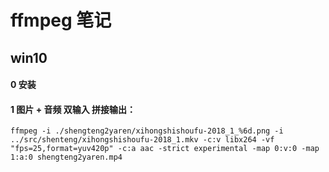 # ffmpeg 笔记
## win10
#### 0 安装
    
#### 1 图片 + 音频 双输入 拼接输出：
    ffmpeg -i ./shengteng2yaren/xihongshishoufu-2018_1_%6d.png -i ../src/shenteng/xihongshishoufu-2018_1.mkv -c:v libx264 -vf "fps=25,format=yuv420p" -c:a aac -strict experimental -map 0:v:0 -map 1:a:0 shengteng2yaren.mp4